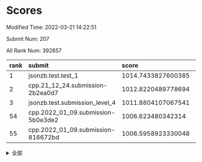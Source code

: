 # Scores

Modified Time: 2022-03-21 14:22:51

Submit Num: 207

All Rank Num: 392857

| rank |               submit               |       score        |       sigma        | pk_num |
| :--- | :--------------------------------- | :----------------- | :----------------- | :----- |
| 1    | jsonzb.test.test_1                 | 1014.7433827600385 | 0.8346880863488675 | 7591   |
| 2    | cpp.21_12_24.submission-2b2ea0d7   | 1012.8220489778694 | 0.798372577018199  | 7590   |
| 3    | jsonzb.test.submission_level_4     | 1011.8804107067541 | 0.7715518949421064 | 7589   |
| 54   | cpp.2022_01_09.submission-5b0e3de2 | 1006.623480342314  | 0.7326689778181142 | 7593   |
| 55   | cpp.2022_01_09.submission-816672bd | 1006.5958923330048 | 0.7275549438071517 | 7592   |


<details>
<summary>全部</summary>

| rank |                 submit                 |       score        |       sigma        | pk_num |
| :--- | :------------------------------------- | :----------------- | :----------------- | :----- |
| 1    | jsonzb.test.test_1                     | 1014.7433827600385 | 0.8346880863488675 | 7591   |
| 2    | cpp.21_12_24.submission-2b2ea0d7       | 1012.8220489778694 | 0.798372577018199  | 7590   |
| 3    | jsonzb.test.submission_level_4         | 1011.8804107067541 | 0.7715518949421064 | 7589   |
| 4    | gobigger.level_3.submission_level_3_15 | 1011.6956425703387 | 0.7572732815822164 | 7595   |
| 5    | gobigger.level_3.submission_level_3_22 | 1011.459879132535  | 0.7533944765427822 | 7594   |
| 6    | gobigger.level_3.submission_level_3_26 | 1011.3723973273455 | 0.7635701866690049 | 7591   |
| 7    | gobigger.level_3.submission_level_3_3  | 1011.3174138085476 | 0.747776739805339  | 7589   |
| 8    | gobigger.level_3.submission_level_3_6  | 1011.1438285592147 | 0.7943686863405075 | 7590   |
| 9    | gobigger.level_3.submission_level_3_24 | 1011.0019714964907 | 0.7816180747209054 | 7593   |
| 10   | gobigger.level_3.submission_level_3_16 | 1010.8229397576945 | 0.7863776406623932 | 7590   |
| 11   | gobigger.level_3.submission_level_3_40 | 1010.6656767330987 | 0.7592909572376612 | 7591   |
| 12   | gobigger.level_3.submission_level_3_2  | 1010.6510794578851 | 0.7459078311363246 | 7593   |
| 13   | gobigger.level_3.submission_level_3_46 | 1010.5894309124463 | 0.7882880070692517 | 7592   |
| 14   | gobigger.level_3.submission_level_3_27 | 1010.4899336774916 | 0.7839673545620992 | 7592   |
| 15   | gobigger.level_3.submission_level_3_1  | 1010.471222398346  | 0.7486770160213819 | 7593   |
| 16   | gobigger.level_3.submission_level_3_8  | 1010.4612419698544 | 0.7754182636775043 | 7591   |
| 17   | gobigger.level_3.submission_level_3_18 | 1010.4114723653915 | 0.7696057798843039 | 7591   |
| 18   | gobigger.level_3.submission_level_3_35 | 1010.3702838985893 | 0.7371819748566055 | 7586   |
| 19   | gobigger.level_3.submission_level_3_5  | 1010.3145220100332 | 0.7748236605506865 | 7594   |
| 20   | gobigger.level_3.submission_level_3_43 | 1010.2496456279731 | 0.7446968857741711 | 7586   |
| 21   | gobigger.level_3.submission_level_3_11 | 1010.2186722140636 | 0.7614587559684217 | 7592   |
| 22   | gobigger.level_3.submission_level_3_19 | 1010.2129005250681 | 0.7509299419211318 | 7593   |
| 23   | gobigger.level_3.submission_level_3_44 | 1010.142224595349  | 0.7621879562768417 | 7592   |
| 24   | gobigger.level_3.submission_level_3_14 | 1010.1162027511672 | 0.7492884105142834 | 7589   |
| 25   | gobigger.level_3.submission_level_3_0  | 1010.0466447789642 | 0.7334716883741302 | 7593   |
| 26   | gobigger.level_3.submission_level_3_20 | 1009.9230688747559 | 0.7382868323616633 | 7595   |
| 27   | gobigger.level_3.submission_level_3_21 | 1009.8872299440558 | 0.7497373912681309 | 7599   |
| 28   | gobigger.level_3.submission_level_3_4  | 1009.8008331643535 | 0.7721635180642776 | 7592   |
| 29   | gobigger.level_3.submission_level_3_37 | 1009.7939955100436 | 0.7474513117564614 | 7592   |
| 30   | gobigger.level_3.submission_level_3_33 | 1009.7608436181569 | 0.761602460236859  | 7591   |
| 31   | gobigger.level_3.submission_level_3_10 | 1009.7562738169596 | 0.7408404707241574 | 7594   |
| 32   | gobigger.level_3.submission_level_3_31 | 1009.7245331481713 | 0.7324403219067676 | 7591   |
| 33   | gobigger.level_3.submission_level_3_12 | 1009.6762125268027 | 0.73245215647028   | 7593   |
| 34   | gobigger.level_3.submission_level_3_47 | 1009.6663078709705 | 0.7442165405303662 | 7589   |
| 35   | gobigger.level_3.submission_level_3_32 | 1009.6049063977501 | 0.7645917345670947 | 7595   |
| 36   | gobigger.level_3.submission_level_3_45 | 1009.5571033160282 | 0.7497605474481621 | 7591   |
| 37   | gobigger.level_3.submission_level_3_29 | 1009.55654683426   | 0.7606444285608509 | 7594   |
| 38   | gobigger.level_3.submission_level_3_34 | 1009.4934303635018 | 0.7588101742424255 | 7591   |
| 39   | gobigger.level_3.submission_level_3_7  | 1009.4746961910016 | 0.760949018644991  | 7587   |
| 40   | gobigger.level_3.submission_level_3_38 | 1009.465913252391  | 0.7556522301803753 | 7594   |
| 41   | gobigger.level_3.submission_level_3_36 | 1009.4111585106114 | 0.7376142310217437 | 7591   |
| 42   | gobigger.level_3.submission_level_3_39 | 1009.3527285662626 | 0.7526979544340038 | 7591   |
| 43   | gobigger.level_3.submission_level_3_28 | 1009.2848785253805 | 0.7523222576138364 | 7587   |
| 44   | gobigger.level_3.submission_level_3_41 | 1009.2779047775442 | 0.7564517488392268 | 7588   |
| 45   | gobigger.level_3.submission_level_3_42 | 1009.1870327448695 | 0.7548945756607569 | 7595   |
| 46   | gobigger.level_3.submission_level_3_17 | 1008.9001201393571 | 0.7552089347270167 | 7594   |
| 47   | gobigger.level_3.submission_level_3_49 | 1008.8511526389134 | 0.7442266805945165 | 7588   |
| 48   | gobigger.level_3.submission_level_3_9  | 1008.6628484138345 | 0.7551290475706239 | 7593   |
| 49   | gobigger.level_3.submission_level_3_13 | 1008.5129274311937 | 0.7387712649819954 | 7592   |
| 50   | gobigger.level_3.submission_level_3_23 | 1008.4201552666162 | 0.7536759693009313 | 7592   |
| 51   | gobigger.level_3.submission_level_3_48 | 1008.297324474442  | 0.7294532221597022 | 7593   |
| 52   | gobigger.level_3.submission_level_3_30 | 1007.852599296695  | 0.7408136110658295 | 7596   |
| 53   | gobigger.level_3.submission_level_3_25 | 1007.140946282655  | 0.7269850250367426 | 7595   |
| 54   | cpp.2022_01_09.submission-5b0e3de2     | 1006.623480342314  | 0.7326689778181142 | 7593   |
| 55   | cpp.2022_01_09.submission-816672bd     | 1006.5958923330048 | 0.7275549438071517 | 7592   |
| 56   | gobigger.level_1.submission_level_1_17 | 1005.2149810321685 | 0.7274492776986712 | 7593   |
| 57   | gobigger.level_1.submission_level_1_49 | 1005.0745646864102 | 0.7166927707858463 | 7592   |
| 58   | gobigger.level_1.submission_level_1_2  | 1004.8579923372633 | 0.712998606609618  | 7590   |
| 59   | gobigger.level_1.submission_level_1_26 | 1004.8076877216328 | 0.7243815995888956 | 7595   |
| 60   | gobigger.level_1.submission_level_1_3  | 1004.7944293427701 | 0.7211292824896463 | 7590   |
| 61   | gobigger.level_1.submission_level_1_27 | 1004.740776837627  | 0.7156929731388894 | 7587   |
| 62   | gobigger.level_1.submission_level_1_5  | 1004.4522726603216 | 0.7068352874029943 | 7591   |
| 63   | gobigger.level_1.submission_level_1_19 | 1004.373574365859  | 0.7120349497246601 | 7591   |
| 64   | gobigger.level_1.submission_level_1_15 | 1004.3653917068004 | 0.71798067976074   | 7594   |
| 65   | gobigger.level_1.submission_level_1_24 | 1004.3252794838484 | 0.7117402766438574 | 7587   |
| 66   | gobigger.level_1.submission_level_1_45 | 1004.2818917011143 | 0.7246504133985852 | 7594   |
| 67   | gobigger.level_1.submission_level_1_28 | 1004.251023254742  | 0.7193409896965832 | 7594   |
| 68   | gobigger.level_1.submission_level_1_21 | 1004.1537728201604 | 0.7291241205903962 | 7592   |
| 69   | gobigger.level_1.submission_level_1_18 | 1004.0758027759955 | 0.7231696608271089 | 7592   |
| 70   | gobigger.level_1.submission_level_1_9  | 1003.9680358706966 | 0.7397902298329992 | 7591   |
| 71   | gobigger.level_1.submission_level_1_25 | 1003.9573867525164 | 0.728195886444559  | 7588   |
| 72   | gobigger.level_1.submission_level_1_37 | 1003.9511878295795 | 0.7384023734678928 | 7595   |
| 73   | gobigger.level_1.submission_level_1_8  | 1003.9475449869171 | 0.7196861523577757 | 7586   |
| 74   | gobigger.level_1.submission_level_1_1  | 1003.8919318315885 | 0.7081455561108684 | 7594   |
| 75   | gobigger.level_1.submission_level_1_38 | 1003.8797009560606 | 0.7305611371159152 | 7595   |
| 76   | gobigger.level_1.submission_level_1_35 | 1003.8640329026288 | 0.718178315141246  | 7588   |
| 77   | gobigger.level_1.submission_level_1_14 | 1003.7135676338277 | 0.7109310929897886 | 7594   |
| 78   | gobigger.level_1.submission_level_1_39 | 1003.6546577233321 | 0.726788912314804  | 7593   |
| 79   | gobigger.level_1.submission_level_1_43 | 1003.5922681208349 | 0.7119988893777308 | 7596   |
| 80   | gobigger.level_1.submission_level_1_32 | 1003.5658190681969 | 0.7196641775116319 | 7587   |
| 81   | gobigger.level_1.submission_level_1_20 | 1003.5328130267932 | 0.7222388840882656 | 7591   |
| 82   | gobigger.level_1.submission_level_1_11 | 1003.5280788646787 | 0.7242383925257428 | 7589   |
| 83   | gobigger.level_1.submission_level_1_42 | 1003.4551288641942 | 0.716016851204885  | 7588   |
| 84   | gobigger.level_1.submission_level_1_22 | 1003.3554310544861 | 0.7149892833341861 | 7592   |
| 85   | gobigger.level_1.submission_level_1_33 | 1003.2926170341445 | 0.7138333448094152 | 7596   |
| 86   | gobigger.level_1.submission_level_1_41 | 1003.2153419310381 | 0.7215197751000902 | 7595   |
| 87   | gobigger.level_1.submission_level_1_4  | 1003.1409009725687 | 0.7186969110688535 | 7594   |
| 88   | gobigger.level_1.submission_level_1_36 | 1003.0874099989724 | 0.7126613467968114 | 7591   |
| 89   | gobigger.level_1.submission_level_1_48 | 1003.06774834217   | 0.7182153676905759 | 7591   |
| 90   | gobigger.level_1.submission_level_1_40 | 1003.0471858845184 | 0.7245786366068009 | 7592   |
| 91   | gobigger.level_1.submission_level_1_16 | 1003.0128790951247 | 0.7239352882838197 | 7590   |
| 92   | gobigger.level_1.submission_level_1_29 | 1002.9732557119465 | 0.72194810396998   | 7591   |
| 93   | gobigger.level_1.submission_level_1_10 | 1002.8587571770414 | 0.719105198475717  | 7590   |
| 94   | gobigger.level_1.submission_level_1_46 | 1002.8268880074528 | 0.7219363181265291 | 7588   |
| 95   | gobigger.level_1.submission_level_1_30 | 1002.8055889656939 | 0.7089575429038072 | 7590   |
| 96   | gobigger.level_1.submission_level_1_34 | 1002.7146902165686 | 0.7098325885524217 | 7593   |
| 97   | gobigger.level_1.submission_level_1_6  | 1002.6725858384543 | 0.7129581172195744 | 7589   |
| 98   | gobigger.level_1.submission_level_1_31 | 1002.6347435050747 | 0.7233361819469023 | 7590   |
| 99   | gobigger.level_1.submission_level_1_47 | 1002.5854401555721 | 0.7106213158213224 | 7594   |
| 100  | gobigger.level_1.submission_level_1_7  | 1002.4504288954436 | 0.7097048503285602 | 7590   |
| 101  | gobigger.level_1.submission_level_1_23 | 1002.4400908704624 | 0.7223258889260007 | 7590   |
| 102  | gobigger.level_1.submission_level_1_13 | 1002.4044368551969 | 0.7036886236843944 | 7591   |
| 103  | gobigger.level_1.submission_level_1_0  | 1002.139995080665  | 0.7186177396838935 | 7586   |
| 104  | gobigger.level_1.submission_level_1_12 | 1002.0651392563063 | 0.7138045745113271 | 7591   |
| 105  | gobigger.level_1.submission_level_1_44 | 1001.9341587804528 | 0.7146690193365982 | 7591   |
| 106  | gobigger.random.submission_random_41   | 997.1433741602124  | 0.7055720398904977 | 7591   |
| 107  | gobigger.random.submission_random_8    | 997.0578227038822  | 0.714073694801327  | 7591   |
| 108  | gobigger.random.submission_random_28   | 996.8466744718555  | 0.7099477352927879 | 7591   |
| 109  | gobigger.random.submission_random_48   | 996.750211325712   | 0.7143699047016463 | 7594   |
| 110  | gobigger.random.submission_random_17   | 996.7195925267174  | 0.7219156499360754 | 7593   |
| 111  | gobigger.random.submission_random_38   | 996.6907606280905  | 0.6964581284402993 | 7595   |
| 112  | gobigger.random.submission_random_20   | 996.6552676401956  | 0.7050272527185065 | 7587   |
| 113  | gobigger.random.submission_random_24   | 996.5798035994297  | 0.7186466349752246 | 7592   |
| 114  | gobigger.random.submission_random_7    | 996.5785765655916  | 0.7059325012893739 | 7587   |
| 115  | gobigger.random.submission_random_31   | 996.557410501712   | 0.7106104529996877 | 7597   |
| 116  | gobigger.random.submission_random_23   | 996.5122707822253  | 0.7197602446455207 | 7589   |
| 117  | gobigger.random.submission_random_30   | 996.4820079328018  | 0.7177343707581857 | 7593   |
| 118  | gobigger.random.submission_random_39   | 996.4410892571823  | 0.7306973829963845 | 7587   |
| 119  | gobigger.random.submission_random_43   | 996.4374423744397  | 0.7087358873493632 | 7588   |
| 120  | gobigger.random.submission_random_3    | 996.2897959641668  | 0.7179233890349233 | 7585   |
| 121  | gobigger.random.submission_random_49   | 996.2409139072519  | 0.7145630499430448 | 7595   |
| 122  | gobigger.random.submission_random_11   | 996.19421034505    | 0.707548719555174  | 7593   |
| 123  | gobigger.random.submission_random_45   | 996.1856277949735  | 0.7177258060822261 | 7594   |
| 124  | gobigger.random.submission_random_42   | 996.158270372479   | 0.7156684005164218 | 7591   |
| 125  | gobigger.random.submission_random_26   | 996.1544326195235  | 0.701127096607358  | 7585   |
| 126  | gobigger.random.submission_random_0    | 996.0505376244414  | 0.7118169049808248 | 7588   |
| 127  | gobigger.random.submission_random_1    | 995.8735284372161  | 0.7049302335310351 | 7592   |
| 128  | gobigger.random.submission_random_4    | 995.8301096916857  | 0.7094853614871437 | 7590   |
| 129  | gobigger.random.submission_random_5    | 995.8242529712508  | 0.7086336805318841 | 7591   |
| 130  | gobigger.random.submission_random_19   | 995.8005180168715  | 0.7159831915817921 | 7590   |
| 131  | gobigger.random.submission_random_33   | 995.7974421303919  | 0.7029991218510517 | 7594   |
| 132  | gobigger.random.submission_random_16   | 995.6708466720941  | 0.70558748777      | 7592   |
| 133  | gobigger.random.submission_random_32   | 995.6587004348748  | 0.7116084830812308 | 7585   |
| 134  | gobigger.random.submission_random_46   | 995.6499619528387  | 0.7048125008385442 | 7599   |
| 135  | gobigger.random.submission_random_35   | 995.642500752243   | 0.7018139194853716 | 7592   |
| 136  | gobigger.random.submission_random_47   | 995.6134900963164  | 0.7219234037602408 | 7592   |
| 137  | gobigger.random.submission_random_22   | 995.591093623617   | 0.703339147101578  | 7587   |
| 138  | gobigger.random.submission_random_2    | 995.558990966609   | 0.7103994777910376 | 7590   |
| 139  | gobigger.random.submission_random_13   | 995.533073736099   | 0.7092080141197477 | 7587   |
| 140  | gobigger.random.submission_random_18   | 995.529983537725   | 0.6944134728734235 | 7595   |
| 141  | gobigger.random.submission_random_37   | 995.5281370939     | 0.7109552423107273 | 7592   |
| 142  | gobigger.random.submission_random_34   | 995.5122651372118  | 0.7205185863091899 | 7593   |
| 143  | gobigger.random.submission_random_12   | 995.4397215993498  | 0.7120314538381545 | 7588   |
| 144  | gobigger.random.submission_random_44   | 995.4177245072374  | 0.7111578152363336 | 7586   |
| 145  | gobigger.random.submission_random_6    | 995.3988747011181  | 0.7055002680292519 | 7589   |
| 146  | gobigger.random.submission_random_9    | 995.3633021298249  | 0.710907804642856  | 7592   |
| 147  | gobigger.random.submission_random_27   | 995.1374049740479  | 0.700686986674525  | 7592   |
| 148  | gobigger.random.submission_random_40   | 995.0691119245041  | 0.7091949680357736 | 7587   |
| 149  | gobigger.random.submission_random_25   | 995.0122639014413  | 0.7259254550110915 | 7587   |
| 150  | gobigger.random.submission_random_15   | 995.005732816083   | 0.7135523841494347 | 7592   |
| 151  | gobigger.random.submission_random_10   | 994.8713047063876  | 0.711708659781172  | 7594   |
| 152  | gobigger.random.submission_random_14   | 994.7312486150862  | 0.7029567057136005 | 7592   |
| 153  | gobigger.random.submission_random_21   | 994.7245961478009  | 0.7147017509743276 | 7586   |
| 154  | gobigger.random.submission_random_36   | 994.1829352045603  | 0.7115785263798472 | 7590   |
| 155  | gobigger.random.submission_random_29   | 993.8525356365282  | 0.732555280619828  | 7595   |
| 156  | gobigger.level_2.submission_level_2_18 | 993.8180837813313  | 0.7180160961980583 | 7592   |
| 157  | gobigger.level_2.submission_level_2_23 | 993.777940635431   | 0.7371189643252756 | 7585   |
| 158  | gobigger.level_2.submission_level_2_42 | 993.4655005432056  | 0.7331115166247877 | 7592   |
| 159  | gobigger.level_2.submission_level_2_44 | 993.4456362007529  | 0.7271808657750327 | 7597   |
| 160  | gobigger.level_2.submission_level_2_20 | 993.1506331129465  | 0.744763419575854  | 7591   |
| 161  | gobigger.level_2.submission_level_2_11 | 993.1007573793443  | 0.7505597806967826 | 7593   |
| 162  | gobigger.level_2.submission_level_2_3  | 993.047633703964   | 0.7442148942105608 | 7590   |
| 163  | gobigger.level_2.submission_level_2_30 | 992.9455612632237  | 0.7351274455258976 | 7592   |
| 164  | gobigger.level_2.submission_level_2_37 | 992.878660679718   | 0.7372875304961687 | 7593   |
| 165  | gobigger.level_2.submission_level_2_32 | 992.7444012886642  | 0.7310201311318345 | 7593   |
| 166  | gobigger.level_2.submission_level_2_8  | 992.6874868243331  | 0.7327678652578598 | 7593   |
| 167  | gobigger.level_2.submission_level_2_21 | 992.644716899111   | 0.7430928405078489 | 7591   |
| 168  | gobigger.level_2.submission_level_2_45 | 992.628520573462   | 0.7354358871354231 | 7594   |
| 169  | gobigger.level_2.submission_level_2_16 | 992.5148401588182  | 0.7321352640481968 | 7593   |
| 170  | gobigger.level_2.submission_level_2_39 | 992.5137475032849  | 0.756428606696485  | 7598   |
| 171  | gobigger.level_2.submission_level_2_5  | 992.5036002555385  | 0.7383985655142707 | 7597   |
| 172  | gobigger.level_2.submission_level_2_12 | 992.4443468645807  | 0.7641675804986533 | 7591   |
| 173  | gobigger.level_2.submission_level_2_35 | 992.4264282369496  | 0.7422110890131766 | 7591   |
| 174  | gobigger.level_2.submission_level_2_36 | 992.3298655042825  | 0.733762711321655  | 7593   |
| 175  | gobigger.level_2.submission_level_2_28 | 992.2373914538584  | 0.7573641694190391 | 7598   |
| 176  | gobigger.level_2.submission_level_2_22 | 992.1654880976566  | 0.7400769292116347 | 7595   |
| 177  | gobigger.level_2.submission_level_2_38 | 992.1583652049137  | 0.7413202985609001 | 7589   |
| 178  | gobigger.level_2.submission_level_2_10 | 992.1463094433196  | 0.74998517815501   | 7591   |
| 179  | gobigger.level_2.submission_level_2_34 | 992.1359555949808  | 0.7343496295955364 | 7590   |
| 180  | gobigger.level_2.submission_level_2_19 | 992.1323961285004  | 0.7443583724815406 | 7593   |
| 181  | gobigger.level_2.submission_level_2_1  | 991.9792219913165  | 0.7344791552375057 | 7596   |
| 182  | gobigger.level_2.submission_level_2_24 | 991.8437457500881  | 0.7711050106272009 | 7595   |
| 183  | gobigger.level_2.submission_level_2_4  | 991.8288773152476  | 0.7347117055092296 | 7594   |
| 184  | gobigger.level_2.submission_level_2_33 | 991.8102742912859  | 0.7407089530433147 | 7594   |
| 185  | gobigger.level_2.submission_level_2_13 | 991.8058510300981  | 0.7608305527820396 | 7591   |
| 186  | gobigger.level_2.submission_level_2_43 | 991.7215413626891  | 0.769493248011377  | 7592   |
| 187  | gobigger.level_2.submission_level_2_7  | 991.6550610188089  | 0.7418910837461125 | 7593   |
| 188  | gobigger.level_2.submission_level_2_29 | 991.6344812057398  | 0.7480480539031497 | 7591   |
| 189  | gobigger.level_2.submission_level_2_0  | 991.5985845617685  | 0.7418939767342463 | 7589   |
| 190  | gobigger.level_2.submission_level_2_41 | 991.5964568982454  | 0.7613706399205158 | 7596   |
| 191  | gobigger.level_2.submission_level_2_25 | 991.5050214675044  | 0.7755710693588177 | 7589   |
| 192  | gobigger.level_2.submission_level_2_27 | 991.4991736720456  | 0.7402613610836536 | 7588   |
| 193  | gobigger.level_2.submission_level_2_26 | 991.4915813979342  | 0.7441238930417107 | 7593   |
| 194  | gobigger.level_2.submission_level_2_6  | 991.4914750516867  | 0.7479719029329411 | 7586   |
| 195  | gobigger.level_2.submission_level_2_40 | 991.4534664394456  | 0.7413513631991793 | 7593   |
| 196  | gobigger.level_2.submission_level_2_49 | 991.4122629561083  | 0.7733011986821283 | 7593   |
| 197  | gobigger.level_2.submission_level_2_31 | 991.3317003257292  | 0.7562741072006247 | 7585   |
| 198  | gobigger.level_2.submission_level_2_17 | 991.3223440319954  | 0.7609430848022283 | 7594   |
| 199  | gobigger.level_2.submission_level_2_47 | 991.2847535551334  | 0.7735960569812329 | 7588   |
| 200  | gobigger.level_2.submission_level_2_14 | 991.1952889714026  | 0.7419016145312118 | 7594   |
| 201  | gobigger.level_2.submission_level_2_9  | 991.1669106861607  | 0.7563895420825586 | 7591   |
| 202  | gobigger.level_2.submission_level_2_15 | 991.0288931787484  | 0.7427525701988079 | 7590   |
| 203  | gobigger.level_2.submission_level_2_2  | 990.8315547631374  | 0.7677602659243998 | 7590   |
| 204  | gobigger.level_2.submission_level_2_48 | 990.6971028349426  | 0.7505801789748116 | 7593   |
| 205  | gobigger.level_2.submission_level_2_46 | 990.6755045150038  | 0.7690080959440887 | 7588   |
| 206  | gobigger.none.submission_none_0        | 975.0574316849505  | 1.5175886359476785 | 7589   |
| 207  | gobigger.none.submission_none_1        | 973.7674372433124  | 1.6695412488077257 | 7594   |

</details>